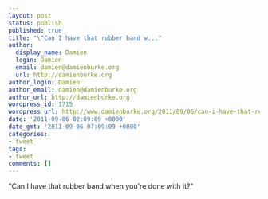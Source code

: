 ```yaml
---
layout: post
status: publish
published: true
title: "\"Can I have that rubber band w..."
author:
  display_name: Damien
  login: Damien
  email: damien@damienburke.org
  url: http://damienburke.org
author_login: Damien
author_email: damien@damienburke.org
author_url: http://damienburke.org
wordpress_id: 1715
wordpress_url: http://www.damienburke.org/2011/09/06/can-i-have-that-rubber-band-w/
date: '2011-09-06 02:09:09 +0000'
date_gmt: '2011-09-06 07:09:09 +0000'
categories:
- tweet
tags:
- tweet
comments: []
---
```

<p>"Can I have that rubber band when you're done with it?"</p>

